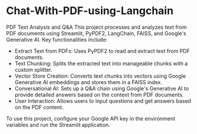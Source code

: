 # Chat-With-PDF-using-Langchain

PDF Text Analysis and Q&A
This project processes and analyzes text from PDF documents using Streamlit, PyPDF2, LangChain, FAISS, and Google's Generative AI. Key functionalities include:
- Extract Text from PDFs: Uses PyPDF2 to read and extract text from PDF documents.
- Text Chunking: Splits the extracted text into manageable chunks with a custom splitter.
- Vector Store Creation: Converts text chunks into vectors using Google Generative AI embeddings and stores them in a FAISS index.
- Conversational AI: Sets up a Q&A chain using Google's Generative AI to provide detailed answers based on the context from PDF documents.
- User Interaction: Allows users to input questions and get answers based on the PDF content.
  
To use this project, configure your Google API key in the environment variables and run the Streamlit application.
